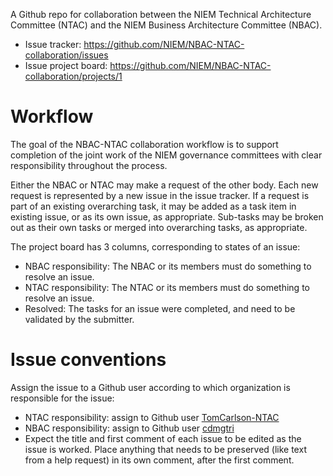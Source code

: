 A Github repo for collaboration between the NIEM Technical Architecture Committee (NTAC) and the NIEM Business Architecture Committee (NBAC).

- Issue tracker: <https://github.com/NIEM/NBAC-NTAC-collaboration/issues>
- Issue project board: <https://github.com/NIEM/NBAC-NTAC-collaboration/projects/1>

# Workflow

The goal of the NBAC-NTAC collaboration workflow is to support completion of the joint work of the NIEM governance committees with clear responsibility throughout the process. 

Either the NBAC or NTAC may make a request of the other body. Each new request is represented by a new issue in the issue tracker. If a request is part of an existing overarching task, it may be added as a task item in existing issue, or as its own issue, as appropriate. Sub-tasks may be broken out as their own tasks or merged into overarching tasks, as appropriate.

The project board has 3 columns, corresponding to states of an issue:
- NBAC responsibility: The NBAC or its members must do something to resolve an issue.
- NTAC responsibility: The NTAC or its members must do something to resolve an issue.
- Resolved: The tasks for an issue were completed, and need to be validated by the submitter.

# Issue conventions

Assign the issue to a Github user according to which organization is responsible for the issue:
- NTAC responsibility: assign to Github user [TomCarlson-NTAC](https://github.com/TomCarlson-NTAC)
- NBAC responsibility: assign to Github user [cdmgtri](https://github.com/cdmgtri)
- Expect the title and first comment of each issue to be edited as the issue is worked. Place anything that needs to be preserved (like text from a help request) in its own comment, after the first comment.
